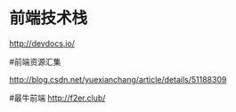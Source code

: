 # 前端技术栈
http://devdocs.io/

#前端资源汇集

http://blog.csdn.net/yuexianchang/article/details/51188309

#最牛前端
http://f2er.club/
